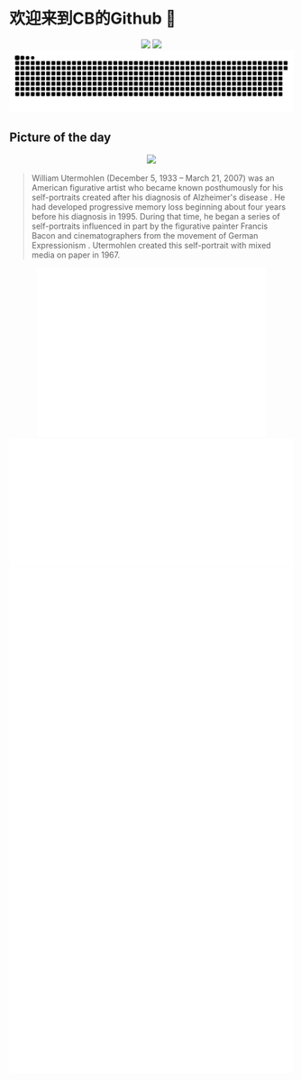 
# 欢迎来到CB的Github 👋

<div align="center">
  <img height="137px" src="https://github-readme-stats.vercel.app/api?username=SuperCB&show_icons=true&theme=radical" />
  <img height="137px" src="https://github-readme-stats.vercel.app/api/top-langs/?username=SuperCB&hide_title=true&hide_border=true&layout=compact&langs_count=6&text_color=000&icon_color=fff" />
</div>


<div align="center">
    <img src="./contribution-snake/github-contribution-grid-snake.svg" />
</div>



## Picture of the day
<div align="center">
  <img width=400px src="https://upload.wikimedia.org/wikipedia/commons/thumb/d/df/William_Utermohlen_-_1967_self_portrait_mixed_media_on_paper.jpg/450px-William_Utermohlen_-_1967_self_portrait_mixed_media_on_paper.jpg" />
</div>

>William Utermohlen  (December 5, 1933 – March 21, 2007) was an American  figurative artist  who became known posthumously for his  self-portraits  created after his diagnosis of  Alzheimer's disease . He had developed progressive  memory loss  beginning about four years before his diagnosis in 1995. During that time, he began a series of self-portraits influenced in part by the figurative painter  Francis Bacon  and cinematographers from the movement of  German Expressionism . Utermohlen created this self-portrait with  mixed media  on paper in 1967.



<div align="center">
  <img height="300px" src="base_metrics.svg" />
  <img  src="metrics.plugin.calendar.full.svg" />
</div>


<div align="center">
  <img  src="plugin_metrics.svg" /> 
</div>
